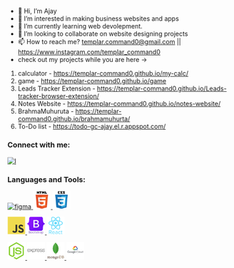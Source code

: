 - 👋 Hi, I’m Ajay
- 👀 I’m interested in making business websites and apps
- 🌱 I’m currently learning web devolepment.
- 💞️ I’m looking to collaborate on website designing projects
- 📫 How to reach me? [templar.command0@gmail.com](mailto:templar.command0@gmail.com) || https://www.instagram.com/templar_command0
- check out my projects while you are here -> 
1. calculator - https://templar-command0.github.io/my-calc/
2. game - https://templar-command0.github.io/game
3. Leads Tracker Extension - https://templar-command0.github.io/Leads-tracker-browser-extension/
4. Notes Website - https://templar-command0.github.io/notes-website/
5. BrahmaMuhuruta - https://templar-command0.github.io/brahmamuhurta/
6. To-Do list - https://todo-gc-ajay.el.r.appspot.com/

<h3 align="left">Connect with me:</h3>
<p align="left">
<a href="[https://www.hackerrank.com/l](https://www.hackerrank.com/lokeshsherawat?hr_r=1)" target="blank"><img align="center" src="https://raw.githubusercontent.com/rahuldkjain/github-profile-readme-generator/master/src/images/icons/Social/hackerrank.svg" alt="l" height="30" width="40" /></a>
</p>

<h3 align="left">Languages and Tools:</h3>
<p align="left"> <a href="https://www.figma.com/" target="_blank" rel="noreferrer"> <img src="https://www.vectorlogo.zone/logos/figma/figma-icon.svg" alt="figma" width="40" height="40"/> </a> <a href="https://www.w3.org/html/" target="_blank" rel="noreferrer"> <img src="https://raw.githubusercontent.com/devicons/devicon/master/icons/html5/html5-original-wordmark.svg" alt="html5" width="40" height="40"/> </a> 
  <a href="https://developer.mozilla.org/en-US/docs/Web/CSS" target="_blank" rel="noreferrer"> <img src="https://raw.githubusercontent.com/devicons/devicon/master/icons/css3/css3-original-wordmark.svg" alt="css3" width="40" height="40"/> </a>
  
  <a href="https://developer.mozilla.org/en-US/docs/Web/JavaScript" target="_blank" rel="noreferrer"> <img src="https://raw.githubusercontent.com/devicons/devicon/master/icons/javascript/javascript-original.svg" alt="javascript" width="40" height="40"/> </a>
  <a href="https://getbootstrap.com/" target="_blank" rel="noreferrer"> <img src="https://raw.githubusercontent.com/devicons/devicon/master/icons/bootstrap/bootstrap-original-wordmark.svg" alt="javascript" width="40" height="40"/> </a>
  <a href="https://reactjs.org/" target="_blank" rel="noreferrer"> <img src="https://raw.githubusercontent.com/devicons/devicon/master/icons/react/react-original-wordmark.svg" alt="react" width="40" height="40"/> </a> </p>
  <a href="https://nodejs.org/en/" target="_blank" rel="noreferrer"> <img src="https://raw.githubusercontent.com/devicons/devicon/master/icons/nodejs/nodejs-original.svg" alt="nodejs" width="40" height="40"/> </a>
   <a href="https://expressjs.com/" target="_blank" rel="noreferrer"> <img src="https://raw.githubusercontent.com/devicons/devicon/master/icons/express/express-original-wordmark.svg" alt="express.js" width="40" height="40"/> </a>
    <a href="https://www.mongodb.com/atlas" target="_blank" rel="noreferrer"> <img src="https://raw.githubusercontent.com/devicons/devicon/master/icons/mongodb/mongodb-original-wordmark.svg" alt="mongoDB" width="40" height="40"/> </a>
     <a href="https://cloud.google.com/" target="_blank" rel="noreferrer"> <img src="https://raw.githubusercontent.com/devicons/devicon/master/icons/googlecloud/googlecloud-original-wordmark.svg" alt="google cloud" width="40" height="40"/> </a>

<!---
templar-command0/templar-command0 is a ✨ special ✨ repository because its `README.md` (this file) appears on your GitHub profile.
You can click the Preview link to take a look at your changes.
--->
